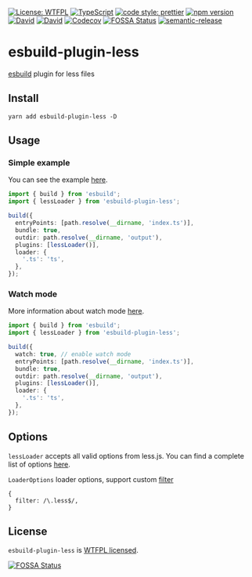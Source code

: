 [![License: WTFPL](https://img.shields.io/badge/License-WTFPL-brightgreen.svg)](http://www.wtfpl.net/about/)
[![TypeScript](https://img.shields.io/badge/%3C%2F%3E-TypeScript-%230074c1.svg)](http://www.typescriptlang.org/)
[![code style: prettier](https://img.shields.io/badge/code_style-prettier-f8bc45.svg)](https://github.com/prettier/prettier)
[![npm version](https://badge.fury.io/js/esbuild-plugin-less.svg)](https://www.npmjs.com/package/esbuild-plugin-less)
[![David](https://status.david-dm.org/gh/iam-medvedev/esbuild-plugin-less.svg?type=dev)](https://david-dm.org/iam-medvedev/esbuild-plugin-less)
[![David](https://status.david-dm.org/gh/iam-medvedev/esbuild-plugin-less.svg?type=peer)](https://david-dm.org/iam-medvedev/esbuild-plugin-less)
[![Codecov](https://img.shields.io/codecov/c/github/iam-medvedev/esbuild-plugin-less)](https://codecov.io/gh/iam-medvedev/esbuild-plugin-less)
[![FOSSA Status](https://app.fossa.com/api/projects/git%2Bgithub.com%2Fiam-medvedev%2Fesbuild-plugin-less.svg?type=shield)](https://app.fossa.com/projects/git%2Bgithub.com%2Fiam-medvedev%2Fesbuild-plugin-less?ref=badge_shield)
[![semantic-release](https://img.shields.io/badge/%20%20%F0%9F%93%A6%F0%9F%9A%80-semantic--release-e10079.svg)](https://github.com/semantic-release/semantic-release)

# esbuild-plugin-less

[esbuild](https://github.com/evanw/esbuild) plugin for less files

## Install

```
yarn add esbuild-plugin-less -D
```

## Usage

### Simple example

You can see the example [here](./example).

```ts
import { build } from 'esbuild';
import { lessLoader } from 'esbuild-plugin-less';

build({
  entryPoints: [path.resolve(__dirname, 'index.ts')],
  bundle: true,
  outdir: path.resolve(__dirname, 'output'),
  plugins: [lessLoader()],
  loader: {
    '.ts': 'ts',
  },
});
```

### Watch mode

More information about watch mode [here](https://esbuild.github.io/api/#watch).

```ts
import { build } from 'esbuild';
import { lessLoader } from 'esbuild-plugin-less';

build({
  watch: true, // enable watch mode
  entryPoints: [path.resolve(__dirname, 'index.ts')],
  bundle: true,
  outdir: path.resolve(__dirname, 'output'),
  plugins: [lessLoader()],
  loader: {
    '.ts': 'ts',
  },
});
```

## Options

`lessLoader` accepts all valid options from less.js. You can find a complete list of options [here](http://lesscss.org/usage/#less-options).

`LoaderOptions` loader options, support custom [filter](https://esbuild.github.io/plugins/#filters)
```
{
  filter: /\.less$/,
}
```


## License

`esbuild-plugin-less` is [WTFPL licensed](./LICENSE).

[![FOSSA Status](https://app.fossa.com/api/projects/git%2Bgithub.com%2Fiam-medvedev%2Fesbuild-plugin-less.svg?type=large)](https://app.fossa.com/projects/git%2Bgithub.com%2Fiam-medvedev%2Fesbuild-plugin-less?ref=badge_large)
